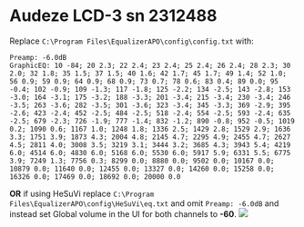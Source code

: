 # Audeze LCD-3 sn 2312488
Replace `C:\Program Files\EqualizerAPO\config\config.txt` with:
```
Preamp: -6.0dB
GraphicEQ: 10 -84; 20 2.3; 22 2.4; 23 2.4; 25 2.4; 26 2.4; 28 2.3; 30 2.0; 32 1.8; 35 1.5; 37 1.5; 40 1.6; 42 1.7; 45 1.7; 49 1.4; 52 1.0; 56 0.9; 59 0.9; 64 0.9; 68 0.9; 73 0.7; 78 0.6; 83 0.4; 89 0.0; 95 -0.4; 102 -0.9; 109 -1.3; 117 -1.8; 125 -2.2; 134 -2.5; 143 -2.8; 153 -3.0; 164 -3.1; 175 -3.2; 188 -3.3; 201 -3.4; 215 -3.4; 230 -3.4; 246 -3.5; 263 -3.6; 282 -3.5; 301 -3.6; 323 -3.4; 345 -3.3; 369 -2.9; 395 -2.6; 423 -2.4; 452 -2.5; 484 -2.5; 518 -2.4; 554 -2.5; 593 -2.4; 635 -2.5; 679 -2.3; 726 -1.9; 777 -1.4; 832 -1.2; 890 -0.8; 952 -0.5; 1019 0.2; 1090 0.6; 1167 1.0; 1248 1.8; 1336 2.5; 1429 2.8; 1529 2.9; 1636 3.3; 1751 3.9; 1873 4.3; 2004 4.8; 2145 4.7; 2295 4.9; 2455 4.7; 2627 4.5; 2811 4.0; 3008 3.5; 3219 3.1; 3444 3.2; 3685 4.3; 3943 5.4; 4219 6.0; 4514 6.0; 4830 6.0; 5168 6.0; 5530 6.0; 5917 5.9; 6331 5.5; 6775 3.9; 7249 1.3; 7756 0.3; 8299 0.0; 8880 0.0; 9502 0.0; 10167 0.0; 10879 0.0; 11640 0.0; 12455 0.0; 13327 0.0; 14260 0.0; 15258 0.0; 16326 0.0; 17469 0.0; 18692 0.0; 20000 0.0
```
**OR** if using HeSuVi replace `C:\Program Files\EqualizerAPO\config\HeSuVi\eq.txt` and omit `Preamp: -6.0dB` and instead set Global volume in the UI for both channels to **-60**.
![](https://raw.githubusercontent.com/jaakkopasanen/AutoEq/master/results/Headphone.com/innerfidelity/onear/Audeze%20LCD-3%20sn%202312488/Audeze%20LCD-3%20sn%202312488.png)